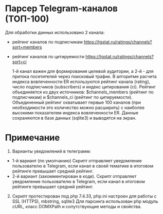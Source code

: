# Парсер Telegram-каналов (ТОП-100)
Для обработки данных использовано 2 канала:
* рейтинг каналов по подписчикам https://tgstat.ru/ratings/channels?sort=members
* рейтинг каналов по цитируемости https://tgstat.ru/ratings/channels?sort=ci

    1-й канал важен для формирования целевой аудитории, а 2-й - для притока посетителей через поисковый трафик.
    В алгоритме расчета индекса вовлеченности ER используются рейтинг канала (rating), число подписчиков (subscribers) и индекс цитирования (ci).
    Рейтинг объединяется из двух источников: $channels_members (рейтинг по подписчикам) и $channels_ci (рейтинг по цитируемости).
    Объединенный рейтинг охватывает первые 100 каналов (при необходимости это количество можно расширить) с наиболее высокими показателем индекса вовлеченности ER.
    Данные сохраняются в базе данных (sqlite3) и выводятся на экран.

# Примечание
1) Варианты уведомлений в телеграмм:
* 1-й вариант (по умолчанию) Скрипт отправляет уведомление пользователю в Telegram, если канал в своей тематике в итоговом рейтинге превышает средний рейтинг.
* 2-й вариант (закомментирован в коде). Скрипт отправляет уведомление пользователю в Telegram, если канал в итоговом рейтинге превышает средний рейтинг.

2) Скрипт протестирован под php 7.4.33, php.ini настроен для работы с SSL (HTTPS), mbstring, sqlite3
Для парсинга использован php модуль cURL, класс DOMXPath и сопутствующие методы и свойства.
